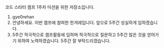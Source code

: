 코드 스타터 캠프 1주차 미션을 위한 저장소입니다.
1. gye0rehan
2. 안녕하세요. 이번 캠프에 참여한 한겨레입니다. 앞으로 5주간 성실하게 임하겠습니다.
3. 5주간 적극적으로 캠프활동에 임하며 적극적으로 질문하고 5주간 많은 것을 얻어가기 위하여 노력하겠습니다. 5주간 잘 부탁드리겠습니다.
